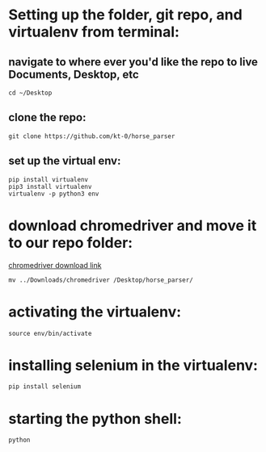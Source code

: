 # Setting up the folder, git repo, and virtualenv from terminal:

## navigate to where ever you'd like the repo to live Documents, Desktop, etc
```
cd ~/Desktop
```

## clone the repo:
```
git clone https://github.com/kt-0/horse_parser
```

## set up the virtual env:
```
pip install virtualenv
pip3 install virtualenv
virtualenv -p python3 env
```

# download chromedriver and move it to our repo folder:
[chromedriver download link](http://chromedriver.chromium.org/downloads)

```
mv ../Downloads/chromedriver /Desktop/horse_parser/
```
# activating the virtualenv:
```
source env/bin/activate
```
# installing selenium in the virtualenv:
```
pip install selenium
```
# starting the python shell:
```
python
```
